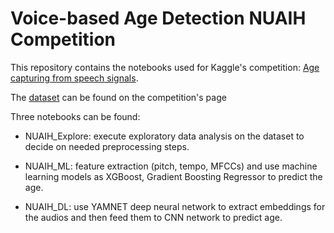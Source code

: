 # Voice-based Age Detection NUAIH Competition

This repository contains the notebooks used for Kaggle's competition: [Age capturing from speech signals](https://www.kaggle.com/competitions/nuaih-age-capturing-from-speech-signals).

The [dataset](https://www.kaggle.com/competitions/nuaih-age-capturing-from-speech-signals/data) can be found on the competition's page

Three notebooks can be found:

-	NUAIH_Explore: execute exploratory data analysis on the dataset to decide on needed preprocessing steps.

-	NUAIH_ML: feature extraction (pitch, tempo, MFCCs) and use machine learning models as XGBoost, Gradient Boosting Regressor to predict the age.

-	NUAIH_DL: use YAMNET deep neural network to extract embeddings for the audios and then feed them to CNN network to predict age.


